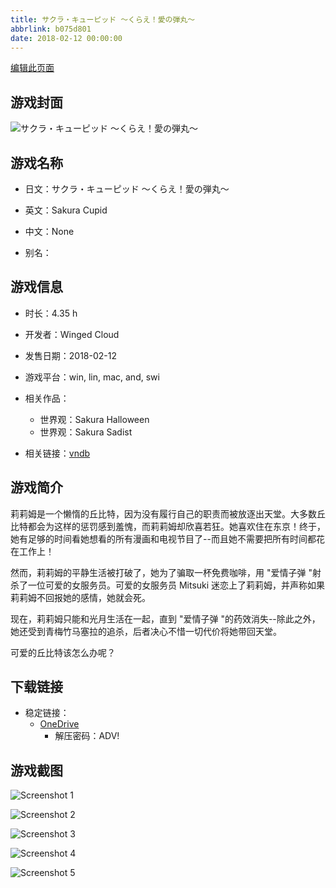 ```yaml
---
title: サクラ・キューピッド ～くらえ！愛の弾丸～
abbrlink: b075d801
date: 2018-02-12 00:00:00
---
```

[编辑此页面](https://github.com/ACG-3/ADV3-source/blob/main/source/_posts/games/%E3%82%B5%E3%82%AF%E3%83%A9%E3%83%BB%E3%82%AD%E3%83%A5%E3%83%BC%E3%83%94%E3%83%83%E3%83%89%20%EF%BD%9E%E3%81%8F%E3%82%89%E3%81%88%EF%BC%81%E6%84%9B%E3%81%AE%E5%BC%BE%E4%B8%B8%EF%BD%9E.md)

## 游戏封面

![サクラ・キューピッド ～くらえ！愛の弾丸～](https://pan.timero.xyz/onedrive/img_lib_001/%E3%82%B5%E3%82%AF%E3%83%A9%E3%83%BB%E3%82%AD%E3%83%A5%E3%83%BC%E3%83%94%E3%83%83%E3%83%89%20%EF%BD%9E%E3%81%8F%E3%82%89%E3%81%88%EF%BC%81%E6%84%9B%E3%81%AE%E5%BC%BE%E4%B8%B8%EF%BD%9E_cover.avif)


## 游戏名称

- 日文：サクラ・キューピッド ～くらえ！愛の弾丸～
- 英文：Sakura Cupid
- 中文：None

- 别名：


## 游戏信息

- 时长：4.35 h
- 开发者：Winged Cloud
- 发售日期：2018-02-12
- 游戏平台：win, lin, mac, and, swi
- 相关作品：
   - 世界观：Sakura Halloween
   - 世界观：Sakura Sadist

- 相关链接：[vndb](https://vndb.org/v22570)


## 游戏简介

莉莉姆是一个懒惰的丘比特，因为没有履行自己的职责而被放逐出天堂。大多数丘比特都会为这样的惩罚感到羞愧，而莉莉姆却欣喜若狂。她喜欢住在东京！终于，她有足够的时间看她想看的所有漫画和电视节目了--而且她不需要把所有时间都花在工作上！

然而，莉莉姆的平静生活被打破了，她为了骗取一杯免费咖啡，用 "爱情子弹 "射杀了一位可爱的女服务员。可爱的女服务员 Mitsuki 迷恋上了莉莉姆，并声称如果莉莉姆不回报她的感情，她就会死。

现在，莉莉姆只能和光月生活在一起，直到 "爱情子弹 "的药效消失--除此之外，她还受到青梅竹马塞拉的追杀，后者决心不惜一切代价将她带回天堂。

可爱的丘比特该怎么办呢？




## 下载链接

- 稳定链接：
    - [OneDrive](https://pan.timero.xyz/onedrive/adv_lib_001/%E3%82%B5%E3%82%AF%E3%83%A9%E3%83%BB%E3%82%AD%E3%83%A5%E3%83%BC%E3%83%94%E3%83%83%E3%83%89%20%EF%BD%9E%E3%81%8F%E3%82%89%E3%81%88%EF%BC%81%E6%84%9B%E3%81%AE%E5%BC%BE%E4%B8%B8%EF%BD%9E)
        - 解压密码：ADV!



## 游戏截图


![Screenshot 1](https://pan.timero.xyz/onedrive/img_lib_001/%E3%82%B5%E3%82%AF%E3%83%A9%E3%83%BB%E3%82%AD%E3%83%A5%E3%83%BC%E3%83%94%E3%83%83%E3%83%89%20%EF%BD%9E%E3%81%8F%E3%82%89%E3%81%88%EF%BC%81%E6%84%9B%E3%81%AE%E5%BC%BE%E4%B8%B8%EF%BD%9E_Screenshot_1.avif)

![Screenshot 2](https://pan.timero.xyz/onedrive/img_lib_001/%E3%82%B5%E3%82%AF%E3%83%A9%E3%83%BB%E3%82%AD%E3%83%A5%E3%83%BC%E3%83%94%E3%83%83%E3%83%89%20%EF%BD%9E%E3%81%8F%E3%82%89%E3%81%88%EF%BC%81%E6%84%9B%E3%81%AE%E5%BC%BE%E4%B8%B8%EF%BD%9E_Screenshot_2.avif)

![Screenshot 3](https://pan.timero.xyz/onedrive/img_lib_001/%E3%82%B5%E3%82%AF%E3%83%A9%E3%83%BB%E3%82%AD%E3%83%A5%E3%83%BC%E3%83%94%E3%83%83%E3%83%89%20%EF%BD%9E%E3%81%8F%E3%82%89%E3%81%88%EF%BC%81%E6%84%9B%E3%81%AE%E5%BC%BE%E4%B8%B8%EF%BD%9E_Screenshot_3.avif)

![Screenshot 4](https://pan.timero.xyz/onedrive/img_lib_001/%E3%82%B5%E3%82%AF%E3%83%A9%E3%83%BB%E3%82%AD%E3%83%A5%E3%83%BC%E3%83%94%E3%83%83%E3%83%89%20%EF%BD%9E%E3%81%8F%E3%82%89%E3%81%88%EF%BC%81%E6%84%9B%E3%81%AE%E5%BC%BE%E4%B8%B8%EF%BD%9E_Screenshot_4.avif)

![Screenshot 5](https://pan.timero.xyz/onedrive/img_lib_001/%E3%82%B5%E3%82%AF%E3%83%A9%E3%83%BB%E3%82%AD%E3%83%A5%E3%83%BC%E3%83%94%E3%83%83%E3%83%89%20%EF%BD%9E%E3%81%8F%E3%82%89%E3%81%88%EF%BC%81%E6%84%9B%E3%81%AE%E5%BC%BE%E4%B8%B8%EF%BD%9E_Screenshot_5.avif)

